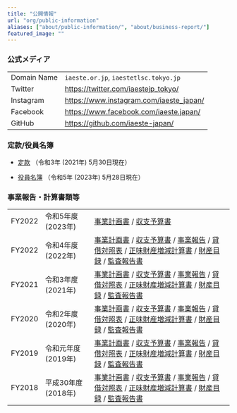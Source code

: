 ```yaml
---
title: "公開情報"
url: "org/public-information"
aliases: ["about/public-information/", "about/business-report/"]
featured_image: ""
---
```


### 公式メディア

|             |                                         |
| ----------- | --------------------------------------- |
| Domain Name | `iaeste.or.jp`, `iaestetlsc.tokyo.jp`   |
| Twitter     | https://twitter.com/iaestejp_tokyo/     |
| Instagram   | https://www.instagram.com/iaeste_japan/ |
| Facebook    | https://www.facebook.com/iaeste.japan/  |
| GitHub      | https://github.com/iaeste-japan/        |

### 定款/役員名簿

- [定款](/files/org/ArticlesOfOrg_20210530.pdf) （令和3年 (2021年) 5月30日現在）

- [役員名簿](/files/org/BoardMembers_20221016.pdf) （令和5年 (2023年) 5月28日現在）

### 事業報告・計算書類等

|        |         |                                          |
| ------ | ------- | ---------------------------------------- |
| FY2022 | 令和5年度 (2023年) | [事業計画書](/files/org/D01_Plan_FY2023_R05.pdf) / [収支予算書](/files/org/D02_Budget_FY2023_R05.pdf) |
| FY2022 | 令和4年度 (2022年) | [事業計画書](/files/org/D01_Plan_FY2022_R04.pdf) / [収支予算書](/files/org/D02_Budget_FY2022_R04.pdf) / [事業報告](/files/org/D03_Report_FY2022_R04.pdf) / [貸借対照表](/files/org/D04_BS_FY2022_R04.pdf) / [正味財産増減計算書](/files/org/D05_NetAssets_FY2022_R04.pdf) / [財産目録](/files/org/D06_Inventory_FY2022_R04.pdf) / [監査報告書](/files/org/D07_Audit_FY2022_R04.pdf) |
| FY2021 | 令和3年度 (2021年) | [事業計画書](/files/org/D01_Plan_FY2021_R03.pdf) / [収支予算書](/files/org/D02_Budget_FY2021_R03.pdf) / [事業報告](/files/org/D03_Report_FY2021_R03.pdf) / [貸借対照表](/files/org/D04_BS_FY2021_R03.pdf) / [正味財産増減計算書](/files/org/D05_NetAssets_FY2021_R03.pdf) / [財産目録](/files/org/D06_Inventory_FY2021_R03.pdf) / [監査報告書](/files/org/D07_Audit_FY2021_R03.pdf) |
| FY2020 | 令和2年度 (2020年) | [事業計画書](/files/org/D01_Plan_FY2020_R02.pdf) / [収支予算書](/files/org/D02_Budget_FY2020_R02.pdf) / [事業報告](/files/org/D03_Report_FY2020_R02.pdf) / [貸借対照表](/files/org/D04_BS_FY2020_R02.pdf) / [正味財産増減計算書](/files/org/D05_NetAssets_FY2020_R02.pdf) / [財産目録](/files/org/D06_Inventory_FY2020_R02.pdf) / [監査報告書](/files/org/D07_Audit_FY2020_R02.pdf) |
| FY2019 | 令和元年度 (2019年) | [事業計画書](/files/org/D01_Plan_FY2019_H31.pdf) / [収支予算書](/files/org/D02_Budget_FY2019_H31.pdf) / [事業報告](/files/org/D03_Report_FY2019_R01H31.pdf) / [貸借対照表](/files/org/D04_BS_FY2019_R01H31.pdf) / [正味財産増減計算書](/files/org/D05_NetAssets_FY2019_R01H31.pdf) / [財産目録](/files/org/D06_Inventory_FY2019_R01H31.pdf) / [監査報告書](/files/org/D07_Audit_FY2019_R01H31.pdf) |
| FY2018 | 平成30年度 (2018年) | [事業計画書](/files/org/D01_Plan_FY2018_H30.pdf) / [収支予算書](/files/org/D02_Budget_FY2018_H30.pdf) / [事業報告](/files/org/D03_Report_FY2018_H30.pdf) / [貸借対照表](/files/org/D04_BS_FY2018_H30.pdf) / [正味財産増減計算書](/files/org/D05_NetAssets_FY2018_H30.pdf) / [財産目録](/files/org/D06_Inventory_FY2018_H30.pdf) / [監査報告書](/files/org/D07_Audit_FY2018_H30.pdf) |
